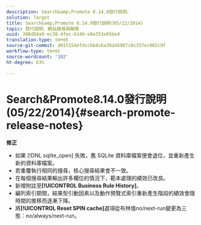 ```yaml
---
description: Search&amp;Promote 8.14.0發行說明。
solution: Target
title: Search&amp;Promote 8.14.0發行說明(05/22/2014)
topic: 發行說明、網站搜尋與銷售
uuid: 308d84a9-ec38-4fec-b146-e8a353e65be4
translation-type: tm+mt
source-git-commit: d015154efdccbb4c6a39a56907c0c337ec065c9f
workflow-type: tm+mt
source-wordcount: '102'
ht-degree: 63%

---
```



# Search&amp;Promote8.14.0發行說明(05/22/2014){#search-promote-release-notes}

**修正**

* 如果 [!DNL sqlite_open] 失敗，舊 SQLite 資料庫檔案便會退位，並重新產生新的資料庫檔案。
* 若重覆執行相同的搜尋，核心搜尋結果會不一致。
* 在每個搜尋結果輸出許多欄位的情況下，範本處理的績效已改良。
* 新增附註至&#x200B;**[!UICONTROL Business Rule History]**。
* 編列索引期間，結果型引動因素以及動作預覽式索引重新產生階段的績效會隨時間的推移而逐漸下降。
* 將&#x200B;**[!UICONTROL Reset SPIN cache]**&#x200B;選項從布林值no/next-run變更為三態：no/always/next-run。

